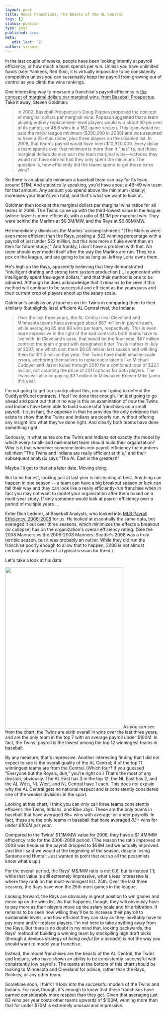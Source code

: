 ```yaml
---
layout: post
title: Model Franchises, The Beasts of the AL Central
tags: []
status: publish
type: post
published: true
meta:
  _edit_last: '2'
author: sirsean
---
```

In the last couple of weeks, people have been looking intently at payroll efficiency, or how much a team spends per win. Unless you have unlimited funds (see: Yankees, Red Sox), it is virtually impossible to be consistently competitive unless you can sustainably keep the payroll from growing out of control as you climb the wins rankings.

One interesting way to measure a franchise's payroll efficiency is <a href="http://www.baseballprospectus.com/article.php?articleid=8601">the concept of marginal dollars per marginal wins, from Baseball Prospectus</a>. Take it away, Steven Goldman:
<blockquote>In 2002, Baseball Prospectus's Doug Pappas proposed the concept of marginal dollars per marginal wins. Pappas suggested that a team playing entirely replacement-level players would win about 30 percent of its games, or 48.6 wins in a 162-game season. This team would be paid the major league minimum ($390,000 in 2008) and was assumed to have a 25-man roster, plus three players on the disabled list. In 2008, that team's payroll would have been $10,920,000. Every dollar a team spends over that minimum is more than it "has" to, but those marginal dollars do also earn the team marginal wins—victories they would not have earned had they only spent the minimum. The question is, how efficiently did the teams spend to get those extra wins?</blockquote>
So there is an absolute minimum a baseball team can pay for its team, around $11M. And statistically speaking, you'd have about a 48-49 win team for that amount. Any amount you spend above the minimum (ideally) increases your team's win total, and that's what we want to look at.

Goldman then looks at the marginal dollars per marginal wins ratios for all teams in 2008. The Twins came up with the third-lowest value in the league (where lower is more efficient), with a ratio of $1.1M per marginal win. They were behind the Marlins at $0.3M/MW, and the Rays at $0.68M/MW.

He immediately dismisses the Marlins' accomplishment: "(The <span class="teamdef">Marlins</span> were even more efficient than the Rays, posting a .522 winning percentage with a payroll of just under $22 million, but this was more a fluke event than an item for future study.)" And frankly, I don't have a problem with that. <em>No team</em> should ever model itself after the way the Marlins are run. They're a pox on the league, and are going to be as long as Jeffrey Loria owns them.

He's high on the Rays, apparently believing that they demonstrated "intelligent drafting and strong farm system production [...] augmented with intelligently spent free-agent dollars," and that their method is one to be admired. Although he does acknowledge that it remains to be seen if this method will continue to be successful and efficient as the years pass and their current crop of players shoot up the salary scale.

Goldman's analysis only touches on the Twins in comparing them to their similarly (but slightly less) efficient AL Central rival, the Indians.
<blockquote>Over the last three years, the AL Central rival Cleveland and Minnesota teams have averaged about $67 million in payroll each, while averaging 85 and 88 wins per team, respectively. This is even more impressive in the light of the bad contracts both teams have to live with. In Cleveland’s case, that would be the four-year, $57 million contract the team signed with designated hitter <span class="playerdef">Travis Hafner</span> in July of 2007, one which cost them $8.05 million last season and will ding them for $11.5 million this year. The Twins have made smaller-scale errors, anchoring themselves to replaceable talents like <span class="playerdef">Michael Cuddyer</span> and <span class="playerdef">Jason Kubel</span> through 2010 for a combined total of $22.1 million, not counting the price of 2011 options for both players. The Twins will also be paying $3.1 million to Milwaukee Brewer Mike Lamb this year.</blockquote>
I'm not going to get too snarky about this, nor am I going to defend the Cuddyer/Kubel contracts. I feel I've done that enough. I'm just going to go ahead and point out that in no way is this an examination of <em>how</em> the Twins and Indians have been able to build successful franchises on a small payroll. It is, in fact, <em>the opposite</em> in that he provides the only evidence that exists to show that the Twins and Indians are poorly run, without offering any insight into what they've done right. And clearly both teams have done something right.

Seriously, in what sense are the Twins and Indians <em>not</em> exactly the model by which every small- and mid-market team should build their organization? Why is it that whenever someone looks into payroll efficiency the numbers tell them "The Twins and Indians are really efficient at this," and their subsequent analysis says "The AL East is the greatest!"

Maybe I'll get to that at a later date. Moving along.

But to be honest, looking just at last year is misleading at best. Anything can happen in one season -- a team can have a big breakout season or luck can fall their way and they can look like a really efficiently-run franchise when in fact you may not want to model your organization after them based on a multi-year study. If only someone would look at payroll efficiency over a period of multiple years ...

Enter Rich Lederer, at Baseball Analysts, who looked into <a href="http://baseballanalysts.com/archives/2009/03/20062008_payrol.php">MLB Payroll Efficiency, 2006-2008</a> for us. He looked at essentially the same data, but averaged it out over three seasons, which minimizes the effects a breakout (or collapse) has on the organization's overall efficiency rating. (See the 2008 Mariners vs the 2006-2008 Mariners. Seattle's 2008 was a truly terrible season, but it was probably an outlier. While they did run the franchise poorly enough to allow that to happen, 2008 is not almost certainly not indicative of a typical season for them.)

Let's take a look at his data:

<a href="http://baseballanalysts.com/archives/2009/03/20062008_payrol.php"><img class="alignleft" title="Average Wins and Payroll" src="http://baseballanalysts.com/AVERAGE%20WINS%20AND%20PAYROLL%2C%202006-2008.png" alt="" width="380" height="519" /></a>As you can see from the chart, the Twins are sixth overall in wins over the last three years, and are the only team in the top 7 with an average payroll under $100M. In fact, the Twins' payroll is the lowest among the top 12 winningest teams in baseball.

By any measure, that's impressive. Another interesting finding that I did not expect to see is the overall quality of the AL Central; 4 of the top 11 winningest teams are from the Central. (Which four? If you guessed "Everyone but the Royals, duh," you're right on.) That's the most of any division, obviously. The AL East has 3 in the top 12, the NL East has 2, and the AL West, NL West, and NL Central have 1 each. This does <em>not</em> explain why the AL Central gets no national respect and is consistently considered one of the weaker divisions in the sport.

Looking at this chart, I think you can only call three teams consistently efficient: the Twins, Indians, and Blue Jays. These are the only teams in baseball that have averaged 85+ wins with average-or-under payrolls. In fact, these are the only teams in baseball that have averaged <em>83+</em> wins for <em>under $100M per year</em>.

Compared to the Twins' $1.1M/MW value for 2008, they have a $1.4M/MW efficiency ratio for the 2006-2008 period. (The reason the ratio improved in 2008 was because the payroll dropped to $56M and we actually improved. Just like I said we would at the beginning of the season, despite losing Santana and Hunter. Just wanted to point that out so all the pessimists know what's up.)

For the overall period, the Rays' M$/MW ratio is not 0.6, but is instead 1.1; while that value is still extremely impressive, what's less impressive is where they rank on the most-winningest list. 25th. Over the last three seasons, the Rays have won the 25th most games in the league.

Looking forward, the Rays are obviously in great position to win games and move up on the wins list. As that happens, though, they will obviously have to pay more as their players move up the salary scale and hit arbitration. It remains to be seen how willing they'll be to increase their payroll to sustainable levels, and how efficient they can stay as they inevitably have to pay more and/or replace players. I'm not here to take anything away from the Rays. But there is no doubt in my mind that, looking backwards, the Rays' method of building a winning team by stockpiling high draft picks (through a devious strategy of <em>being awful for a decade</em>) is <em>not</em> the way you should want to model your franchise.

Instead, the model franchises are the beasts of the AL Central, the Twins and Indians, who have shown an ability to be consistently successful with consistently low payrolls. The teams at the bottom of this chart should be looking to Minnesota and Cleveland for advice, rather than the Rays, Rockies, or any other team.

Sometime soon, I think I'll look into the successful models of the Twins and Indians. For now, though, it's enough to know that these franchises have earned considerably more respect than they get. Given that averaging just 83 wins per year costs other teams upwards of $100M, winning more than that for under $70M is extremely unusual and impressive.
